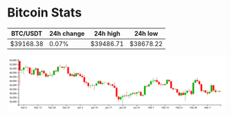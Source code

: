 # Bitcoin Stats

BTC/USDT|24h change|24h high|24h low|
|---|---|---|---|
|$39168.38|0.07%|$39486.71|$38678.22|

<img src="./chart.svg">
